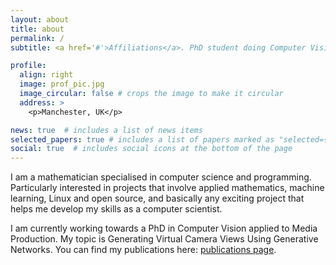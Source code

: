 ```yaml
---
layout: about
title: about
permalink: /
subtitle: <a href='#'>Affiliations</a>. PhD student doing Computer Vision at CVSSP, University of Surrey, and BBC R\&D.

profile:
  align: right
  image: prof_pic.jpg
  image_circular: false # crops the image to make it circular
  address: >
    <p>Manchester, UK</p>

news: true  # includes a list of news items
selected_papers: true # includes a list of papers marked as "selected={true}"
social: true  # includes social icons at the bottom of the page
---
```


I am a mathematician specialised in computer science and programming. Particularly interested in projects that involve applied mathematics, machine learning, Linux and open source, and basically any exciting project that helps me develop my skills as a computer scientist.

I am currently working towards a PhD in Computer Vision applied to Media Production. My topic is Generating Virtual Camera Views Using Generative Networks. You can find my publications here: [publications page](/al-folio/publications/).

